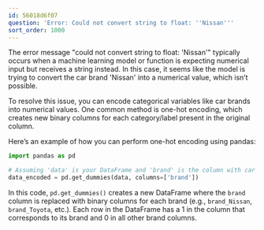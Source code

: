 ```yaml
---
id: 56018d6f07
question: 'Error: Could not convert string to float: ''Nissan'''
sort_order: 1000
---
```


The error message "could not convert string to float: 'Nissan'" typically occurs when a machine learning model or function is expecting numerical input but receives a string instead. In this case, it seems like the model is trying to convert the car brand 'Nissan' into a numerical value, which isn’t possible.

To resolve this issue, you can encode categorical variables like car brands into numerical values. One common method is one-hot encoding, which creates new binary columns for each category/label present in the original column.

Here’s an example of how you can perform one-hot encoding using pandas:

```python
import pandas as pd

# Assuming 'data' is your DataFrame and 'brand' is the column with car brands
data_encoded = pd.get_dummies(data, columns=['brand'])
```

In this code, `pd.get_dummies()` creates a new DataFrame where the `brand` column is replaced with binary columns for each brand (e.g., `brand_Nissan`, `brand_Toyota`, etc.). Each row in the DataFrame has a 1 in the column that corresponds to its brand and 0 in all other brand columns.